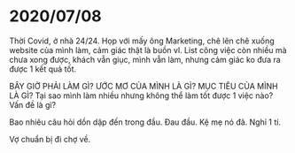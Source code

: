 # 2020/07/08

Thời Covid, ở nhà 24/24.
Họp với mấy ông Marketing, chê lên chê xuống website của mình làm, cảm giác thật là buồn vl.
List công việc còn nhiều mà chưa xong được, khách vẫn giục, mình vẫn làm, nhưng cảm giác ko đưa ra được 1 kết quả tốt.

BÂY GIỜ PHẢI LÀM GÌ? ƯỚC MƠ CỦA MÌNH LÀ GÌ? MỤC TIÊU CỦA MÌNH LÀ GÌ?
Tại sao mình làm nhiều nhưng không thể làm tốt được 1 việc nào?
Vấn đề là gì?

Bao nhiêu câu hỏi dồn dập đến trong đầu.
Đau đầu. Kệ mẹ nó đã. Nghỉ 1 tí.

Vợ chuẩn bị đi chợ về.
